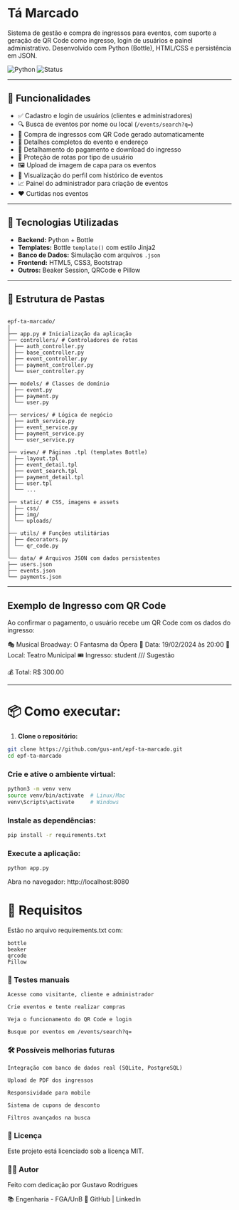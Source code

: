 #  Tá Marcado

Sistema de gestão e compra de ingressos para eventos, com suporte a geração de QR Code como ingresso, login de usuários e painel administrativo. Desenvolvido com Python (Bottle), HTML/CSS e persistência em JSON.

![Python](https://img.shields.io/badge/python-3.12-blue)
![Status](https://img.shields.io/badge/status-em%20desenvolvimento-yellow)

---

## 🚀 Funcionalidades

- ✅ Cadastro e login de usuários (clientes e administradores)
- 🔍 Busca de eventos por nome ou local (`/events/search?q=`)
- 🎫 Compra de ingressos com QR Code gerado automaticamente
- 📍 Detalhes completos do evento e endereço
- 🧾 Detalhamento do pagamento e download do ingresso
- 🔐 Proteção de rotas por tipo de usuário
- 🖼️ Upload de imagem de capa para os eventos
- 📑 Visualização do perfil com histórico de eventos
- 📈 Painel do administrador para criação de eventos
- ❤️ Curtidas nos eventos

---

## 🧠 Tecnologias Utilizadas

- **Backend:** Python + Bottle
- **Templates:** Bottle `template()` com estilo Jinja2
- **Banco de Dados:** Simulação com arquivos `.json`
- **Frontend:** HTML5, CSS3, Bootstrap
- **Outros:** Beaker Session, QRCode e Pillow

---

## 📂 Estrutura de Pastas

```

epf-ta-marcado/
│
├── app.py # Inicialização da aplicação
├── controllers/ # Controladores de rotas
│ ├── auth_controller.py
│ ├── base_controller.py
│ ├── event_controller.py
│ ├── payment_controller.py
│ └── user_controller.py
│
├── models/ # Classes de domínio
│ ├── event.py
│ ├── payment.py
│ └── user.py
│
├── services/ # Lógica de negócio
│ ├── auth_service.py
│ ├── event_service.py
│ ├── payment_service.py
│ └── user_service.py
│
├── views/ # Páginas .tpl (templates Bottle)
│ ├── layout.tpl
│ ├── event_detail.tpl
│ ├── event_search.tpl
│ ├── payment_detail.tpl
│ ├── user.tpl
│ └── ...
│
├── static/ # CSS, imagens e assets
│ ├── css/
│ ├── img/
│ └── uploads/
│
├── utils/ # Funções utilitárias
│ ├── decorators.py
│ └── qr_code.py
│
└── data/ # Arquivos JSON com dados persistentes
├── users.json
├── events.json
└── payments.json 
```


---

## Exemplo de Ingresso com QR Code

Ao confirmar o pagamento, o usuário recebe um QR Code com os dados do ingresso:

🎭 Musical Broadway: O Fantasma da Ópera
📅 Data: 19/02/2024 às 20:00
📍 Local: Teatro Municipal
🎟️ Ingresso: student /// Sugestão

💰 Total: R$ 300.00


---

# 📦 Como executar:

1. **Clone o repositório:**

```bash
git clone https://github.com/gus-ant/epf-ta-marcado.git
cd epf-ta-marcado
```

### Crie e ative o ambiente virtual:

```bash
python3 -m venv venv
source venv/bin/activate  # Linux/Mac
venv\Scripts\activate     # Windows
```

### Instale as dependências:

```bash
pip install -r requirements.txt
```

### Execute a aplicação:

```bash
python app.py
```

Abra no navegador: http://localhost:8080

# 📜 Requisitos

Estão no arquivo requirements.txt com:

    bottle
    beaker
    qrcode
    Pillow

### 🧪 Testes manuais

    Acesse como visitante, cliente e administrador

    Crie eventos e tente realizar compras

    Veja o funcionamento do QR Code e login

    Busque por eventos em /events/search?q=

### 🛠️ Possíveis melhorias futuras

    Integração com banco de dados real (SQLite, PostgreSQL)

    Upload de PDF dos ingressos

    Responsividade para mobile

    Sistema de cupons de desconto

    Filtros avançados na busca

### 📄 Licença

Este projeto está licenciado sob a licença MIT.

### 🙋‍♂️ Autor

Feito com dedicação por Gustavo Rodrigues

📚 Engenharia - FGA/UnB
🔗 GitHub | LinkedIn